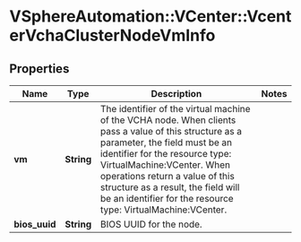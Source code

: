 # VSphereAutomation::VCenter::VcenterVchaClusterNodeVmInfo

## Properties
Name | Type | Description | Notes
------------ | ------------- | ------------- | -------------
**vm** | **String** | The identifier of the virtual machine of the VCHA node. When clients pass a value of this structure as a parameter, the field must be an identifier for the resource type: VirtualMachine:VCenter. When operations return a value of this structure as a result, the field will be an identifier for the resource type: VirtualMachine:VCenter. | 
**bios_uuid** | **String** | BIOS UUID for the node. | 


